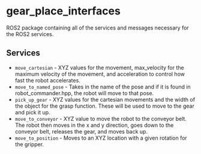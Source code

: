 # gear_place_interfaces
ROS2 package containing all of the services and messages necessary for the ROS2 services.

## Services
* `move_cartesian` - XYZ values for the movement, max_velocity for the maximum velocity of the movement, and acceleration to control how fast the robot accelerates.
* `move_to_named_pose` - Takes in the name of the pose and if it is found in robot_commander.hpp, the robot will move to that pose.
* `pick_up_gear` - XYZ values for the cartesian movements and the width of the object for the grasp function. These will be used to move to the gear and pick it up.
* `move_to_conveyor` - XYZ value to move the robot to the conveyor belt. The robot then moves in the x and y direction, goes down to the conveyor belt, releases the gear, and moves back up.
* `move_to_position` - Moves to an XYZ location with a given rotation for the gripper.